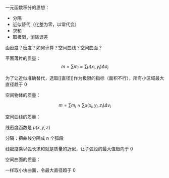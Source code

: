 一元函数积分的思想：
- 分隔
- 近似替代（化整为零，以常代变）
- 求和
- 取极限，消除误差

面密度？密度？如何计算？空间曲线？空间曲面？

平面薄片的质量：
$$
m=\sum m_{i} \approx \sum\mu(x_{i},y_{i})\Delta \sigma_{i}
$$

为了让近似准确替代，选取[[直径]]作为极限的指标（面积不行），所有小区域最大直径趋于 0

空间物体的质量：

$$
m=\sum m_{i} \approx \sum\mu(x_{i},y_{i},z_{i})\Delta v_{i}
$$

空间曲线的质量：

线密度函数是 $\mu(x,y,z)$

分隔：把曲线分隔成 n 个弧段

线密度乘以弧长求和就是质量的近似，让子弧段的最大值趋向于 0


空间曲面的质量：

一样取小块曲面，令最大直径趋于 0